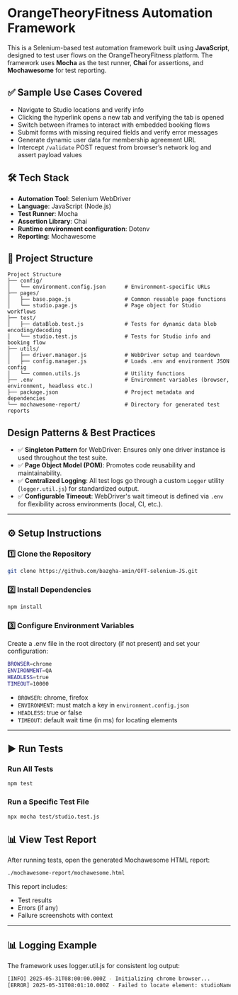# OrangeTheoryFitness Automation Framework

This is a Selenium-based test automation framework built using **JavaScript**, designed to test user flows on the OrangeTheoryFitness platform. The framework uses **Mocha** as the test runner, **Chai** for assertions, and **Mochawesome** for test reporting.

## ✅ Sample Use Cases Covered
- Navigate to Studio locations and verify info
- Clicking the hyperlink opens a new tab and verifying the tab is opened  
- Switch between iframes to interact with embedded booking flows  
- Submit forms with missing required fields and verify error messages  
- Generate dynamic user data for membership agreement URL  
- Intercept `/validate` POST request from browser’s network log and assert payload values

## **🛠️ Tech Stack**
- **Automation Tool**: Selenium WebDriver  
- **Language**: JavaScript (Node.js)  
- **Test Runner**: Mocha  
- **Assertion Library**: Chai  
- **Runtime environment configuration**: Dotenv
- **Reporting**: Mochawesome


## 📁 Project Structure

```text
Project Structure
├── config/
│   └── environment.config.json      # Environment-specific URLs
├── pages/
│   ├── base.page.js                 # Common reusable page functions
│   └── studio.page.js               # Page object for Studio workflows
├── test/
│   ├── dataBlob.test.js             # Tests for dynamic data blob encoding/decoding
│   └── studio.test.js               # Tests for Studio info and booking flow
├── utils/
│   ├── driver.manager.js            # WebDriver setup and teardown
│   ├── config.manager.js            # Loads .env and environment JSON config
│   └── common.utils.js              # Utility functions
├── .env                             # Environment variables (browser, environment, headless etc.)
├── package.json                     # Project metadata and dependencies
└── mochawesome-report/              # Directory for generated test reports
```
## Design Patterns & Best Practices

- ✅ **Singleton Pattern** for WebDriver: Ensures only one driver instance is used throughout the test suite.
- ✅ **Page Object Model (POM)**: Promotes code reusability and maintainability.
- ✅ **Centralized Logging**: All test logs go through a custom `Logger` utility (`logger.util.js`) for standardized output.
- ✅ **Configurable Timeout**: WebDriver's wait timeout is defined via `.env` for flexibility across environments (local, CI, etc.).

---

## **⚙️ Setup Instructions**

### **1️⃣ Clone the Repository**
```bash
git clone https://github.com/bazgha-amin/OFT-selenium-JS.git
```

### **2️⃣ Install Dependencies**
```bash
npm install
```

### **3️⃣ Configure Environment Variables**
Create a .env file in the root directory (if not present) and set your configuration:
```bash
BROWSER=chrome
ENVIRONMENT=QA
HEADLESS=true
TIMEOUT=10000
```
- `BROWSER`: chrome, firefox  
- `ENVIRONMENT`: must match a key in `environment.config.json`  
- `HEADLESS`: true or false  
- `TIMEOUT`: default wait time (in ms) for locating elements  

---

## **▶️ Run Tests**

### **Run All Tests**
```bash
npm test
```

### **Run a Specific Test File**
```bash
npx mocha test/studio.test.js
```
## **📊 View Test Report**

After running tests, open the generated Mochawesome HTML report:

```bash
./mochawesome-report/mochawesome.html
```

This report includes:
- Test results
- Errors (if any)
- Failure screenshots with context

---

## **📊 Logging Example**

The framework uses logger.util.js for consistent log output:

```bash
[INFO] 2025-05-31T08:00:00.000Z - Initializing chrome browser...
[ERROR] 2025-05-31T08:01:10.000Z - Failed to locate element: studioName
```


